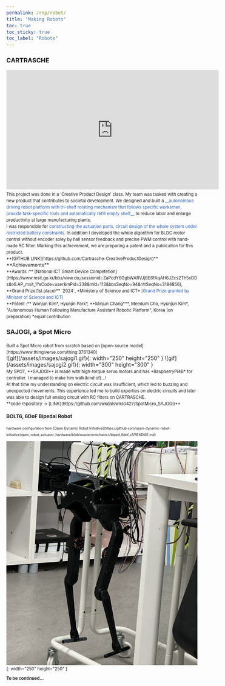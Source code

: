 ```yaml
---
permalink: /rnp/robot/
title: "Making Robots"
toc: true
toc_sticky: true
toc_label: "Robots"
---
```

### CARTRASCHE
<iframe width="560" height="315" src="https://www.youtube.com/embed/4_D-vN_osZ8?si=-ZHxmYW6tNzZhRvq" title="YouTube video player" frameborder="0" allow="accelerometer; autoplay; clipboard-write; encrypted-media; gyroscope; picture-in-picture; web-share" referrerpolicy="strict-origin-when-cross-origin" allowfullscreen></iframe>
<br>
<span style="font-size:0.8em;">
    This project was done in a 'Creative Product Design' class. My team was tasked with creating a new product that contributes to societal development. We designed and built a <span style="color:#2a5db8">__autonomous driving robot platform with tri-shelf rotating mechanism that follows specific worksman, provide task-specific tools and automatically refill empty shelf__</span> to reduce labor and enlarge productivity at large manufacturing plants. 
    <br>
    I was responsible for <span style="color:#2a5db8">constructing the actuation parts, circuit design of the whole system under restricted battery constraints.</span> In addition I developed the whole algorithm for BLDC motor control without encoder soley by hall sensor feedback and precise PWM control with hand-made RC filter.
    Marking this achievement, we are preparing a patent and a publication for this product.
    <br>**[GITHUB LINK](https://github.com/Cartrasche-CreativeProductDesign)**</span>
<br><span style="font-size:0.9em;">**Achievements**</span>
<span style="font-size:0.8em;">
    <br>**Awards :** [National ICT Smart Device Competetion](https://www.msit.go.kr/bbs/view.do;jsessionid=ZaPcdY6GgbWARVJjBE6fAqAH6JZcs2Th5xDDs8o6.AP_msit_1?sCode=user&mPid=238&mId=113&bbsSeqNo=94&nttSeqNo=3184856), **Grand Prize(1st place)** `2024`, *Ministery of Science and ICT*
    <span style="color:#2a5db8">[Grand Prize granted by Minister of Science and ICT]</span>
    <br> **Patent :** Wonjun Kim*, Hyunjin Park*, **Minjun Chang***, Meedum Cho, Hyunjun Kim*, "Autonomous Human Following Manufacture Assistant Robotic Platform", Korea (on preparation) *equal contribution
</span>

### SAJOGI, a Spot Micro
<span style="font-size:0.8em;">
    Built a Spot Micro robot from scratch based on [open-source model](https://www.thingiverse.com/thing:3761340)
</span>
<br>
![gif](/assets/images/sajogi1.gif){: width="250" height="250" }
![gif](/assets/images/sajogi2.gif){: width="300" height="300" }
<br>
<span style="font-size:0.8em;">
    My SPOT, **SAJOGI** is made with high-torque servo motors and has *RaspberryPi4B* for controller. I managed to make him walk(kind of)...!<br>
    At that time my understanding on electric circuit was insufficient, which led to buzzing and unexpected movements. This experience led me to build experties on electric circuits and later was able to design full analog circuit with RC filters on CARTRASCHE.
    <br>**code repository -> [LINK](https://github.com/wkdalswns0427/SpotMicro_SAJOGI)**
<br>

### BOLT6, 6DoF Bipedal Robot
<span style="font-size:0.8em;">
    hardware configuration from [Open Dynamic Robot Initiative](https://github.com/open-dynamic-robot-initiative/open_robot_actuator_hardware/blob/master/mechanics/biped_6dof_v1/README.md)
<br>
</span>

![image](/assets/images/bolt6_img.jpeg){: width="250" height="250" }
<br>

**To be continued...**